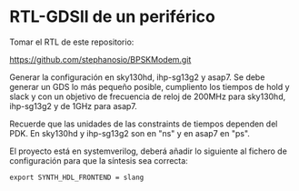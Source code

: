 
# RTL-GDSII de un periférico
Tomar el RTL de este repositorio:

https://github.com/stephanosio/BPSKModem.git

Generar la configuración en sky130hd, ihp-sg13g2 y asap7. Se debe generar un GDS lo más pequeño posible, cumpliento los tiempos de hold y slack y con un objetivo de frecuencia de reloj de 200MHz para sky130hd, ihp-sg13g2 y de 1GHz para asap7.

Recuerde que las unidades de las constraints de tiempos dependen del PDK. En sky130hd y ihp-sg13g2 son en "ns" y en asap7 en "ps".

El proyecto está en systemverilog, deberá añadir lo siguiente al fichero de configuración para que la síntesis sea correcta:

```
export SYNTH_HDL_FRONTEND = slang
```
